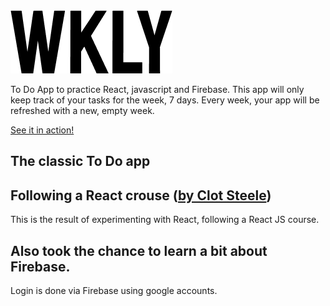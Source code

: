 <img src="https://github.com/josemagon/weekly/blob/master/public/wkly.png" alt="Weekly 7 logo">
<p>To Do App to practice React, javascript and Firebase.
This app will only keep track of your tasks for the week, 7 days.
Every week, your app will be refreshed with a new, empty week.</p>

<a href="http://weekly-7.web.app">See it in action!</a>

## The classic To Do app
## Following a React crouse (<a href="https://www.udemy.com/course/modern-react-bootcamp/">by Clot Steele</a>)

This is the result of experimenting with React, following a React JS course.

## Also took the chance to learn a bit about Firebase.
Login is done via Firebase using google accounts.
